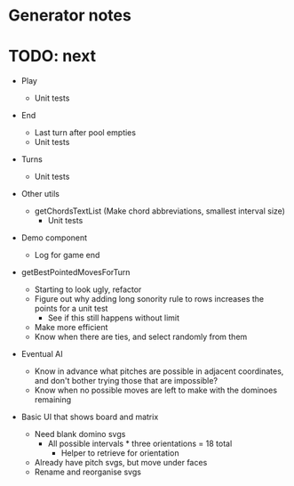 # Generator notes

# TODO: next
* Play
    * Unit tests

* End
    * Last turn after pool empties
    * Unit tests

* Turns
    * Unit tests

* Other utils
    * getChordsTextList (Make chord abbreviations, smallest interval size)
        * Unit tests

* Demo component
    * Log for game end

* getBestPointedMovesForTurn
    * Starting to look ugly, refactor
    * Figure out why adding long sonority rule to rows increases the points for a unit test
        * See if this still happens without limit
    * Make more efficient
    * Know when there are ties, and select randomly from them
* Eventual AI
    * Know in advance what pitches are possible in adjacent coordinates, and don't bother trying those that are impossible?
    * Know when no possible moves are left to make with the dominoes remaining

* Basic UI that shows board and matrix
    * Need blank domino svgs
        * All possible intervals * three orientations = 18 total
            * Helper to retrieve for orientation
    * Already have pitch svgs, but move under faces
    * Rename and reorganise svgs